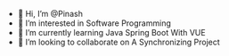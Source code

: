 - 👋 Hi, I’m @Pinash
- 👀 I’m interested in Software Programming
- 🌱 I’m currently learning Java Spring Boot With VUE
- 💞️ I’m looking to collaborate on A Synchronizing Project

<!---
Pinash123/Pinash123 is a ✨ special ✨ repository because its `README.md` (this file) appears on your GitHub profile.
You can click the Preview link to take a look at your changes.
--->
